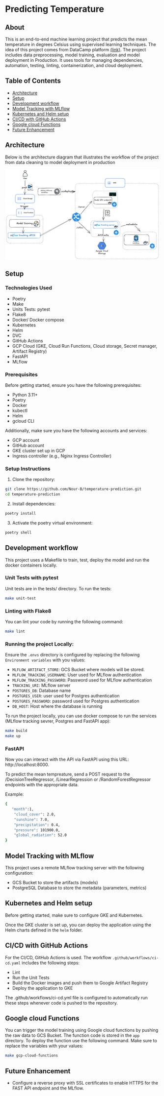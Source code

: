 # Predicting Temperature

## About

This is an end-to-end machine learning project that predicts the mean temperature in degrees Celsius using supervised learning techniques. The idea of this project comes from DataCamp platform [(link)](https://app.datacamp.com/learn/projects/predicting_temperature_in_london).
The project includes data preprocessing, model training, evaluation and model deployment in Production. It uses tools for managing dependencies, automation, testing, linting, containerization, and cloud deployment.


## Table of Contents
- [Architecture](#architecture)
- [Setup](#setup)
- [Development workflow](#development-workflow)
- [Model Tracking with MLflow](#model-tracking-with-mlflow)
- [Kubernetes and Helm setup](#kubernetes-and-helm-setup)
- [CI/CD with GitHub Actions](#cicd-with-github-actions)
- [Google cloud Functions](#google-cloud-functions)
- [Future Enhancement](#future-enhancement)


## Architecture
Below is the architecture diagram that illustrates the workflow of the project from data cleaning to model deployment in production

![Image](docs/project_architecture.png)

## Setup

### Technologies Used
- Poetry
- Make
- Units Tests: pytest
- Flake8
- Docker/ Docker compose
- Kubernetes
- Helm
- DVC
- GitHub Actions
- GCP Cloud (GKE, Cloud Run Functions, Cloud storage, Secret manager, Artifact Registry)
- FastAPI
- MLflow

### Prerequisites
Before getting started, ensure you have the following prerequisites:
- Python 3.11+
- Poetry
- Docker
- kubectl
- Helm
- gcloud CLI

Additionally, make sure you have the following accounts and services:
- GCP account
- GitHub account
- GKE cluster set up in GCP
- Ingress controller (e.g., Nginx Ingress Controller)


### Setup Instructions

1. Clone the repository:

```bash
git clone https://github.com/Nour-B/temperature-prediction.git
cd temperature-prediction
```

2. Install dependencies:
```bash
poetry install
```
3. Activate the poetry virtual environment:
```bash
poetry shell
```

## Development workflow
This project uses a Makefile to train, test, deploy the model and run the docker containers locally.

### Unit  Tests with pytest

Unit tests are in the tests/ directory. To run the tests:
```bash
make unit-test
```

### Linting with Flake8
You can lint your code by running the following command:
```bash
make lint
```

### Running the project Locally:

Ensure the `.envs` directory is configured by replacing the following `Environment variables` with you values:
- `MLFLOW_ARTIFACT_STORE`: GCS Bucket where models will be stored.
- `MLFLOW_TRACKING_USERNAME`: User used for MLflow authentication
- `MLFLOW_TRACKING_PASSWORD`: Password used for MLflow authentication
- `TRACKING_URI`: MLflow server
- `POSTGRES_DB`: Database name
- `POSTGRES_USER`: user used for Postgres authentication
- `POSTGRES_PASSWORD`: password used for Postgres authentication
- `DB_HOST`: Host where the database is running

To run the project locally, you can use docker compose to run the services (MLflow tracking sevrer, Postgres and FastAPI app):

```bash
make build
make up
```
### FastAPI
Now you can interact with the API via FastAPI using this URL: http://localhost:8000.

To predict the mean tempreature, send a POST request to the /DecisionTreeRegressor, /LinearRegression or /RandomForestRegressor endpoints with the appropriate data.

Example:
```bash
{
   "month":1,
    "cloud_cover": 2.0,
    "sunshine": 7.0,
    "precipitation": 0.4,
    "pressure": 101900.0,
    "global_radiation": 52.0
}
```

## Model Tracking with MLflow
This project uses a remote MLflow tracking server with the following configuration:
- GCS Bucket to store the artifacts (models)
- PostgreSQL Database to store the metadata (parameters, metrics)

## Kubernetes and Helm setup
Before getting started, make sure to configure GKE and Kubernetes.

Once the GKE cluster is set up, you can deploy the application using the Helm charts defined in the `helm` folder.


## CI/CD with GitHub Actions

For the CI/CD, GitHub Actions is used. The workflow `.github/workflows/ci-cd.yaml` includes the following steps:

- Lint
- Run the Unit Tests
- Build the Docker images and push them to Google Artifact Registry
- Deploy the application to GKE

The .github/workflows/ci-cd.yml file is configured to automatically run these steps whenever code is pushed to the repository.

## Google cloud Functions
You can trigger the model training using Google cloud functions by pushing the raw data to GCS Bucket. The function code is stored in the `app` directory. To deploy the function use the following command. Make sure to replace the variables with your values:

```bash
make gcp-cloud-functions
```

## Future Enhancement
- Configure a reverse proxy with SSL certificates to enable HTTPS for the FAST API endpoint and the MLflow.